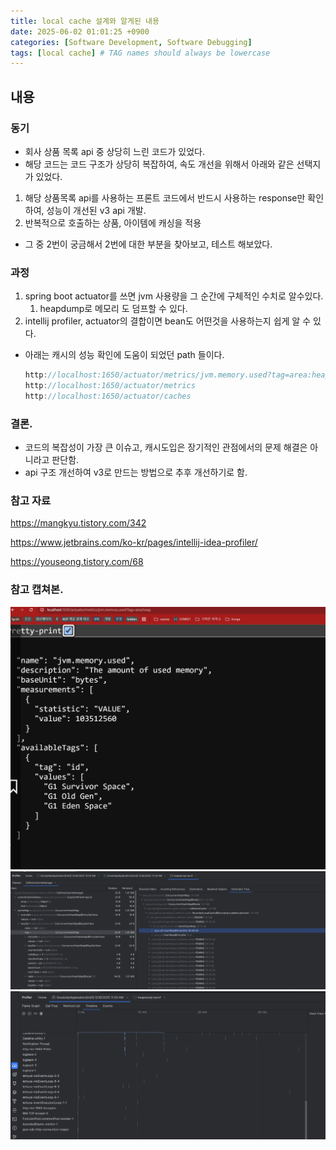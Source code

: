 ```yaml
---
title: local cache 설계와 알게된 내용
date: 2025-06-02 01:01:25 +0900
categories: [Software Development, Software Debugging]
tags: [local cache] # TAG names should always be lowercase
---
```


## 내용

### 동기

- 회사 상품 목록 api 중 상당히 느린 코드가 있었다.
- 해당 코드는 코드 구조가 상당히 복잡하여, 속도 개선을 위해서 아래와 같은 선택지가 있었다.

1. 해당 상품목록 api를 사용하는 프론트 코드에서 반드시 사용하는 response만 확인하여, 성능이 개선된 v3 api 개발.
2. 반복적으로 호출하는 상품, 아이템에 캐싱을 적용

- 그 중 2번이 궁금해서 2번에 대한 부분을 찾아보고, 테스트 해보았다.

### 과정

1. spring boot actuator를 쓰면 jvm 사용량을 그 순간에 구체적인 수치로 알수있다.
   1. heapdump로 메모리 도 덤프할 수 있다.
2. intellij profiler, actuator의 결합이면 bean도 어떤것을 사용하는지 쉽게 알 수 있다.

- 아래는 캐시의 성능 확인에 도움이 되었던 path 들이다.
  ```jsx
  http://localhost:1650/actuator/metrics/jvm.memory.used?tag=area:heap
  http://localhost:1650/actuator/metrics
  http://localhost:1650/actuator/caches
  ```

### 결론.

- 코드의 복잡성이 가장 큰 이슈고, 캐시도입은 장기적인 관점에서의 문제 해결은 아니라고 판단함.
- api 구조 개선하여 v3로 만드는 방법으로 추후 개선하기로 함.

### 참고 자료

https://mangkyu.tistory.com/342

https://www.jetbrains.com/ko-kr/pages/intellij-idea-profiler/

https://youseong.tistory.com/68

### 참고 캡쳐본.

![](assets/img/posts/2025-06-02-01-04-40.png)
![](assets/img/posts/2025-06-02-01-06-22.png)
![](assets/img/posts/2025-06-02-01-06-32.png)
